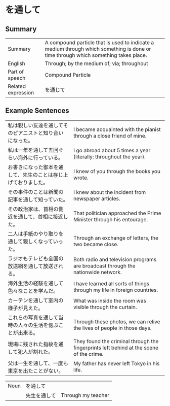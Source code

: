 # を通して

## Summary

<table><tr>   <td>Summary</td>   <td>A compound particle that is used to indicate a medium through which something is done or time through which something takes place.</td></tr><tr>   <td>English</td>   <td>Through; by the medium of; via; throughout</td></tr><tr>   <td>Part of speech</td>   <td>Compound Particle</td></tr><tr>   <td>Related expression</td>   <td>を通じて</td></tr></table>

## Example Sentences

<table><tr>   <td>私は親しい友達を通してそのピアニストと知り合いになった。</td>   <td>I became acquainted with the pianist through a close friend of mine.</td></tr><tr>   <td>私は一年を通して五回ぐらい海外に行っている。</td>   <td>I go abroad about 5 times a year (literally: throughout the year).</td></tr><tr>   <td>お書きになった御本を通して、先生のことは存じ上げておりました。</td>   <td>I knew of you through the books you wrote.</td></tr><tr>   <td>その事件のことは新聞の記事を通して知っていた。</td>   <td>I knew about the incident from newspaper articles.</td></tr><tr>   <td>その政治家は、首相の側近を通して、首相に接近した。</td>   <td>That politician approached the Prime Minister through his entourage.</td></tr><tr>   <td>二人は手紙のやり取りを通して親しくなっていった。</td>   <td>Through an exchange of letters, the two became close.</td></tr><tr>   <td>ラジオもテレビも全国の放送網を通して放送される。</td>   <td>Both radio and television programs are broadcast through the nationwide network.</td></tr><tr>   <td>海外生活の経験を通して色々なことを学んだ。</td>   <td>I have learned all sorts of things through my life in foreign countries.</td></tr><tr>   <td>カーテンを通して室内の様子が見えた。</td>   <td>What was inside the room was visible through the curtain.</td></tr><tr>   <td>これらの写真を通して当時の人々の生活を偲ぶことが出来る。</td>   <td>Through these photos, we can relive the lives of people in those days.</td></tr><tr>   <td>現場に残された指紋を通して犯人が割れた。</td>   <td>They found the criminal through the fingerprints left behind at the scene of the crime.</td></tr><tr>   <td>父は一生を通して、一度も東京を出たことがない。</td>   <td>My father has never left Tokyo in his life.</td></tr></table>

<table class="table"><tbody><tr class="tr head"><td class="td"><span class="bold">Noun</span></td><td class="td"><span class="concept">を通して</span></td><td class="td"></td></tr><tr class="tr"><td class="td"></td><td class="td"><span>先生</span><span class="concept">を通して</span></td><td class="td"><span>Through my teacher</span></td></tr></tbody></table>

